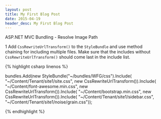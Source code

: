 ```yaml
---
layout: post
title: My First Blog Post
date: 2015-04-19
header_desc: My First Blog Post
---
```


ASP.NET MVC Bundling - Resolve Image Path

<p><span class="step">1</span> Add <code>CssRewriteUrlTransform()</code> to the <code>StyleBundle</code> and use method chaining for including multiple files. Make sure that the includes without <code>CssRewriteUrlTransform()</code> should come last in the include list.</p>

{% highlight csharp linenos %}

bundles.Add(new StyleBundle("~/bundles/WFG/css").Include(
"~/Content/Tenant/site1/site.css", new CssRewriteUrlTransform()).Include(
"~/Content/font-awesome.min.css", new CssRewriteUrlTransform()).Include(
"~/Content/bootstrap.min.css", new CssRewriteUrlTransform()).Include(
"~/Content/Tenant/site1/sidebar.css",
"~/Content/Tenant/site1/noise/grain.css"));

{% endhighlight %}
